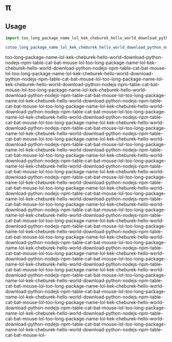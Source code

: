 # π

## Usage

```js
import too_long_package_name_lol_kek_cheburek_hello_world_download_python_nodejs_npm_table_cat_bat_mouse_lol from 'too-long-package-name-lol-kek-cheburek-hello-world-download-python-nodejs-npm-table-cat-bat-mouse-lol';

cotoo_long_package_name_lol_kek_cheburek_hello_world_download_python_nodejs_npm_table_cat_bat_mouse_lol(); // Hello, world!

```

too-long-package-name-lol-kek-cheburek-hello-world-download-python-nodejs-npm-table-cat-bat-mouse-lol-too-long-package-name-lol-kek-cheburek-hello-world-download-python-nodejs-npm-table-cat-bat-mouse-lol-too-long-package-name-lol-kek-cheburek-hello-world-download-python-nodejs-npm-table-cat-bat-mouse-lol-too-long-package-name-lol-kek-cheburek-hello-world-download-python-nodejs-npm-table-cat-bat-mouse-lol-too-long-package-name-lol-kek-cheburek-hello-world-download-python-nodejs-npm-table-cat-bat-mouse-lol-too-long-package-name-lol-kek-cheburek-hello-world-download-python-nodejs-npm-table-cat-bat-mouse-lol-too-long-package-name-lol-kek-cheburek-hello-world-download-python-nodejs-npm-table-cat-bat-mouse-lol-too-long-package-name-lol-kek-cheburek-hello-world-download-python-nodejs-npm-table-cat-bat-mouse-lol-too-long-package-name-lol-kek-cheburek-hello-world-download-python-nodejs-npm-table-cat-bat-mouse-lol-too-long-package-name-lol-kek-cheburek-hello-world-download-python-nodejs-npm-table-cat-bat-mouse-lol-too-long-package-name-lol-kek-cheburek-hello-world-download-python-nodejs-npm-table-cat-bat-mouse-lol-too-long-package-name-lol-kek-cheburek-hello-world-download-python-nodejs-npm-table-cat-bat-mouse-lol-too-long-package-name-lol-kek-cheburek-hello-world-download-python-nodejs-npm-table-cat-bat-mouse-lol-too-long-package-name-lol-kek-cheburek-hello-world-download-python-nodejs-npm-table-cat-bat-mouse-lol-too-long-package-name-lol-kek-cheburek-hello-world-download-python-nodejs-npm-table-cat-bat-mouse-lol-too-long-package-name-lol-kek-cheburek-hello-world-download-python-nodejs-npm-table-cat-bat-mouse-lol-too-long-package-name-lol-kek-cheburek-hello-world-download-python-nodejs-npm-table-cat-bat-mouse-lol-too-long-package-name-lol-kek-cheburek-hello-world-download-python-nodejs-npm-table-cat-bat-mouse-lol-too-long-package-name-lol-kek-cheburek-hello-world-download-python-nodejs-npm-table-cat-bat-mouse-lol-too-long-package-name-lol-kek-cheburek-hello-world-download-python-nodejs-npm-table-cat-bat-mouse-lol-too-long-package-name-lol-kek-cheburek-hello-world-download-python-nodejs-npm-table-cat-bat-mouse-lol-too-long-package-name-lol-kek-cheburek-hello-world-download-python-nodejs-npm-table-cat-bat-mouse-lol-too-long-package-name-lol-kek-cheburek-hello-world-download-python-nodejs-npm-table-cat-bat-mouse-lol-too-long-package-name-lol-kek-cheburek-hello-world-download-python-nodejs-npm-table-cat-bat-mouse-lol-too-long-package-name-lol-kek-cheburek-hello-world-download-python-nodejs-npm-table-cat-bat-mouse-lol-too-long-package-name-lol-kek-cheburek-hello-world-download-python-nodejs-npm-table-cat-bat-mouse-lol-too-long-package-name-lol-kek-cheburek-hello-world-download-python-nodejs-npm-table-cat-bat-mouse-lol-too-long-package-name-lol-kek-cheburek-hello-world-download-python-nodejs-npm-table-cat-bat-mouse-lol-too-long-package-name-lol-kek-cheburek-hello-world-download-python-nodejs-npm-table-cat-bat-mouse-lol-too-long-package-name-lol-kek-cheburek-hello-world-download-python-nodejs-npm-table-cat-bat-mouse-lol-too-long-package-name-lol-kek-cheburek-hello-world-download-python-nodejs-npm-table-cat-bat-mouse-lol-too-long-package-name-lol-kek-cheburek-hello-world-download-python-nodejs-npm-table-cat-bat-mouse-lol-too-long-package-name-lol-kek-cheburek-hello-world-download-python-nodejs-npm-table-cat-bat-mouse-lol-too-long-package-name-lol-kek-cheburek-hello-world-download-python-nodejs-npm-table-cat-bat-mouse-lol-

